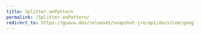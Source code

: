 ```yaml
---
title: Splitter.onPattern
permalink: /Splitter.onPattern/
redirect_to: https://guava.dev/releases/snapshot-jre/api/docs/com/google/common/base/Splitter.html#onPattern-java.lang.String-
---
```


